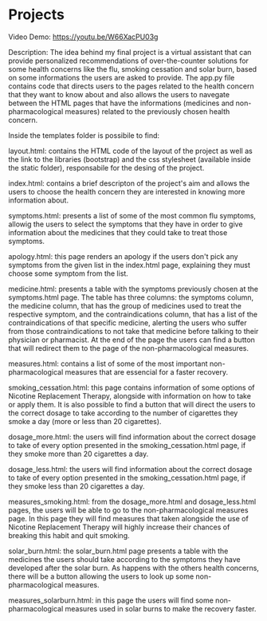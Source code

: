 # Projects

Video Demo: https://youtu.be/W66XacPU03g

Description:
The idea behind my final project is a virtual assistant that can provide personalized recommendations of over-the-counter solutions for some health concerns like the flu, smoking cessation and solar burn, based on some informations the users are asked to provide. The app.py file contains code that directs users to the pages related to the health concern that they want to know about and also allows the users to navegate between the HTML pages that have the informations (medicines and non-pharmacological measures) related to the previously chosen health concern.

Inside the templates folder is possibile to find:

layout.html: contains the HTML code of the layout of the project as well as the link to the libraries (bootstrap) and the css stylesheet (available inside the static folder), responsabile for the desing of the project.

index.html: contains a brief descripton of the project's aim and allows the users to choose the health concern they are interested in knowing more information about.

symptoms.html: presents a list of some of the most common flu symptoms, allowig the users to select the symptoms that they have in order to give information about the medicines that they could take to treat those symptoms.

apology.html: this page renders an apology if the users don't pick any symptoms from the given list in the index.html page, explaining they must choose some symptom from the list.

medicine.html: presents a table with the symptoms previously chosen at the symptoms.html page. The table has three columns: the symptoms column, the medicine column, that has the group of medicines used to treat the respective symptom, and the contraindications column, that has a list of the contraindications of that specific medicine, alerting the users who suffer from those contraindications to not take that medicine before talking to their physician or pharmacist. At the end of the page the users can find a button that will redirect them to the page of the non-pharmacological measures.

measures.html: contains a list of some of the most important non-pharmacological measures that are essencial for a faster recovery.

smoking_cessation.html: this page contains information of some options of Nicotine Replacement Therapy, alongside with information on how to take or apply them. It is also possible to find a button that will direct the users to the correct dosage to take according to the number of cigarettes they smoke a day (more or less than 20 cigarettes).

dosage_more.html: the users will find information about the correct dosage to take of every option presented in the smoking_cessation.html page, if they smoke more than 20 cigarettes a day.

dosage_less.html: the users will find information about the correct dosage to take of every option presented in the smoking_cessation.html page, if they smoke less than 20 cigarettes a day.

measures_smoking.html: from the dosage_more.html and dosage_less.html pages, the users will be able to go to the non-pharmacological measures page. In this page they will find measures that taken alongside the use of Nicotine Replacement Therapy will highly increase their chances of breaking this habit and quit smoking.

solar_burn.html: the solar_burn.html page presents a table with the medicines the users should take according to the symptoms they have developed after the solar burn. As happens with the others health concerns, there will be a button allowing the users to look up some non-pharmacological measures.

measures_solarburn.html: in this page the users will find some non-pharmacological measures used in solar burns to make the recovery faster.
